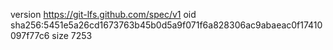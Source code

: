 version https://git-lfs.github.com/spec/v1
oid sha256:5451e5a26cd1673763b45b0d5a9f071f6a828306ac9abaeac0f17410097f77c6
size 7253
